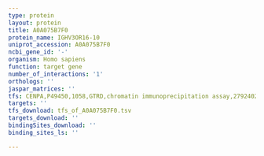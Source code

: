 ```yaml
---
type: protein
layout: protein
title: A0A075B7F0
protein_name: IGHV3OR16-10
uniprot_accession: A0A075B7F0
ncbi_gene_id: '-'
organism: Homo sapiens
function: target gene
number_of_interactions: '1'
orthologs: ''
jaspar_matrices: ''
tfs: CENPA,P49450,1058,GTRD,chromatin immunoprecipitation assay,27924024%5Buid%5D,No
targets: ''
tfs_download: tfs_of_A0A075B7F0.tsv
targets_download: ''
bindingSites_download: ''
binding_sites_ls: ''

---
```

